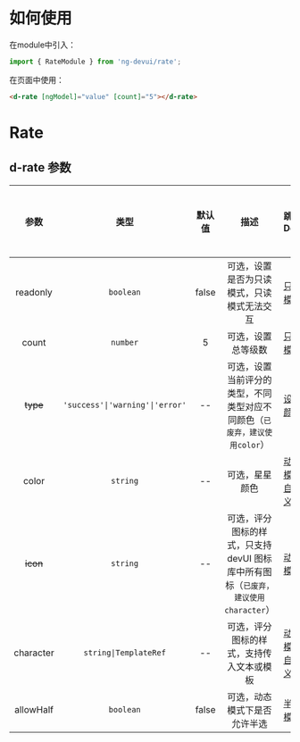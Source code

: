 # 如何使用
在module中引入：
```ts
import { RateModule } from 'ng-devui/rate';
```

在页面中使用：
```html
<d-rate [ngModel]="value" [count]="5"></d-rate>
```
# Rate

## d-rate 参数

|   参数    |              类型               | 默认值  | 描述                                                     | 跳转 Demo                                              |全局配置项| 
| :----------------: | :-------: | :-----------------------------: | :---: | :------------------------------------------------------- | ------------------------------------------------------ |
|   readonly    |            `boolean`            | false | 可选，设置是否为只读模式，只读模式无法交互               | [只读模式](demo#read-only-mode)           |
|   count   |            `number`             |   5   | 可选，设置总等级数                                       | [只读模式](demo#read-only-mode)           |
|   ~~type~~    | `'success'\|'warning'\|'error'` |  --   | 可选，设置当前评分的类型，不同类型对应不同颜色（`已废弃，建议使用color`）           | [设置颜色](demo#using-the-type-parameter) |
|   color   |            `string`             |  --   | 可选，星星颜色                                           | [动态模式-自定义](demo#dynamic-mode-Custom)      |
|   ~~icon~~    |            `string`             |  --   | 可选，评分图标的样式，只支持 devUI 图标库中所有图标（`已废弃，建议使用character`）      | [动态模式](demo#dynamic-mode)             |
| character |            `string\|TemplateRef`             |  --   | 可选，评分图标的样式，支持传入文本或模板 | [动态模式-自定义](demo#dynamic-mode-Custom)      |
| allowHalf |            `boolean`             |  false   | 可选，动态模式下是否允许半选 | [半选模式](demo#rate-half)      |
